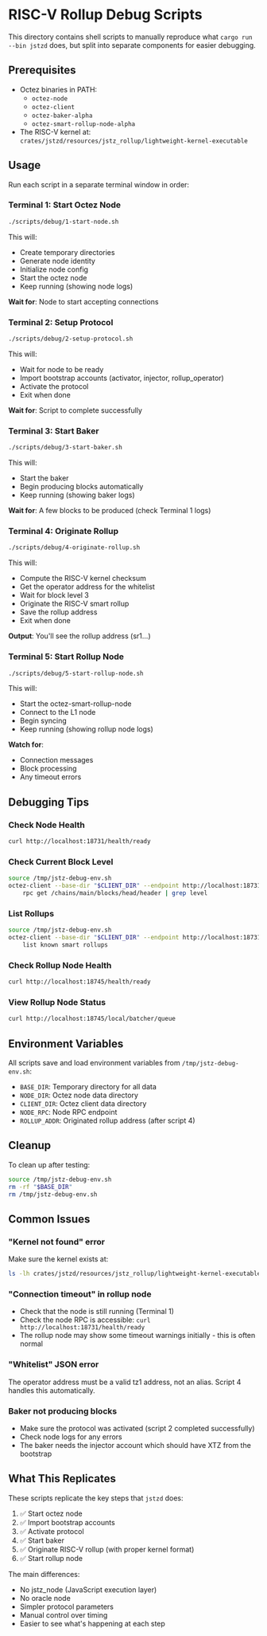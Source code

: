 # RISC-V Rollup Debug Scripts

This directory contains shell scripts to manually reproduce what `cargo run --bin jstzd` does, but split into separate components for easier debugging.

## Prerequisites

- Octez binaries in PATH:
  - `octez-node`
  - `octez-client`
  - `octez-baker-alpha`
  - `octez-smart-rollup-node-alpha`
- The RISC-V kernel at: `crates/jstzd/resources/jstz_rollup/lightweight-kernel-executable`

## Usage

Run each script in a separate terminal window in order:

### Terminal 1: Start Octez Node

```bash
./scripts/debug/1-start-node.sh
```

This will:

- Create temporary directories
- Generate node identity
- Initialize node config
- Start the octez node
- Keep running (showing node logs)

**Wait for**: Node to start accepting connections

### Terminal 2: Setup Protocol

```bash
./scripts/debug/2-setup-protocol.sh
```

This will:

- Wait for node to be ready
- Import bootstrap accounts (activator, injector, rollup_operator)
- Activate the protocol
- Exit when done

**Wait for**: Script to complete successfully

### Terminal 3: Start Baker

```bash
./scripts/debug/3-start-baker.sh
```

This will:

- Start the baker
- Begin producing blocks automatically
- Keep running (showing baker logs)

**Wait for**: A few blocks to be produced (check Terminal 1 logs)

### Terminal 4: Originate Rollup

```bash
./scripts/debug/4-originate-rollup.sh
```

This will:

- Compute the RISC-V kernel checksum
- Get the operator address for the whitelist
- Wait for block level 3
- Originate the RISC-V smart rollup
- Save the rollup address
- Exit when done

**Output**: You'll see the rollup address (sr1...)

### Terminal 5: Start Rollup Node

```bash
./scripts/debug/5-start-rollup-node.sh
```

This will:

- Start the octez-smart-rollup-node
- Connect to the L1 node
- Begin syncing
- Keep running (showing rollup node logs)

**Watch for**:

- Connection messages
- Block processing
- Any timeout errors

## Debugging Tips

### Check Node Health

```bash
curl http://localhost:18731/health/ready
```

### Check Current Block Level

```bash
source /tmp/jstz-debug-env.sh
octez-client --base-dir "$CLIENT_DIR" --endpoint http://localhost:18731 \
    rpc get /chains/main/blocks/head/header | grep level
```

### List Rollups

```bash
source /tmp/jstz-debug-env.sh
octez-client --base-dir "$CLIENT_DIR" --endpoint http://localhost:18731 \
    list known smart rollups
```

### Check Rollup Node Health

```bash
curl http://localhost:18745/health/ready
```

### View Rollup Node Status

```bash
curl http://localhost:18745/local/batcher/queue
```

## Environment Variables

All scripts save and load environment variables from `/tmp/jstz-debug-env.sh`:

- `BASE_DIR`: Temporary directory for all data
- `NODE_DIR`: Octez node data directory
- `CLIENT_DIR`: Octez client data directory
- `NODE_RPC`: Node RPC endpoint
- `ROLLUP_ADDR`: Originated rollup address (after script 4)

## Cleanup

To clean up after testing:

```bash
source /tmp/jstz-debug-env.sh
rm -rf "$BASE_DIR"
rm /tmp/jstz-debug-env.sh
```

## Common Issues

### "Kernel not found" error

Make sure the kernel exists at:

```bash
ls -lh crates/jstzd/resources/jstz_rollup/lightweight-kernel-executable
```

### "Connection timeout" in rollup node

- Check that the node is still running (Terminal 1)
- Check the node RPC is accessible: `curl http://localhost:18731/health/ready`
- The rollup node may show some timeout warnings initially - this is often normal

### "Whitelist" JSON error

The operator address must be a valid tz1 address, not an alias. Script 4 handles this automatically.

### Baker not producing blocks

- Make sure the protocol was activated (script 2 completed successfully)
- Check node logs for any errors
- The baker needs the injector account which should have XTZ from the bootstrap

## What This Replicates

These scripts replicate the key steps that `jstzd` does:

1. ✅ Start octez node
2. ✅ Import bootstrap accounts
3. ✅ Activate protocol
4. ✅ Start baker
5. ✅ Originate RISC-V rollup (with proper kernel format)
6. ✅ Start rollup node

The main differences:

- No jstz_node (JavaScript execution layer)
- No oracle node
- Simpler protocol parameters
- Manual control over timing
- Easier to see what's happening at each step
